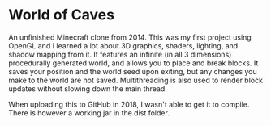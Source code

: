 # World of Caves

An unfinished Minecraft clone from 2014. This was my first project using OpenGL and I learned a lot about 3D graphics, shaders, lighting, and shadow mapping from it. It features an infinite (in all 3 dimensions) procedurally generated world, and allows you to place and break blocks. It saves your position and the world seed upon exiting, but any changes you make to the world are not saved. Multithreading is also used to render block updates without slowing down the main thread.

When uploading this to GitHub in 2018, I wasn't able to get it to compile. There is however a working jar in the dist folder.
